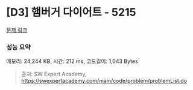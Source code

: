 # [D3] 햄버거 다이어트 - 5215 

[문제 링크](https://swexpertacademy.com/main/code/problem/problemDetail.do?contestProbId=AWT-lPB6dHUDFAVT) 

### 성능 요약

메모리: 24,244 KB, 시간: 212 ms, 코드길이: 1,043 Bytes



> 출처: SW Expert Academy, https://swexpertacademy.com/main/code/problem/problemList.do